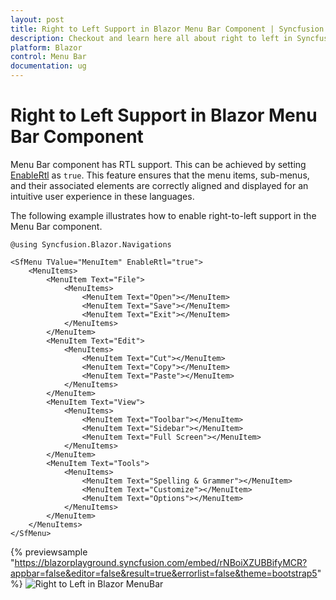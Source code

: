 ```yaml
---
layout: post
title: Right to Left Support in Blazor Menu Bar Component | Syncfusion
description: Checkout and learn here all about right to left in Syncfusion Blazor Menu Bar component and much more.
platform: Blazor
control: Menu Bar 
documentation: ug
---
```


# Right to Left Support in Blazor Menu Bar Component

Menu Bar component has RTL support. This can be achieved by setting [EnableRtl](https://help.syncfusion.com/cr/blazor/Syncfusion.Blazor~Syncfusion.Blazor.Navigations.SfMenu~EnableRtl.html) as `true`. This feature ensures that the menu items, sub-menus, and their associated elements are correctly aligned and displayed for an intuitive user experience in these languages.

The following example illustrates how to enable right-to-left support in the Menu Bar component.

```cshtml
@using Syncfusion.Blazor.Navigations

<SfMenu TValue="MenuItem" EnableRtl="true">
    <MenuItems>
        <MenuItem Text="File">
            <MenuItems>
                <MenuItem Text="Open"></MenuItem>
                <MenuItem Text="Save"></MenuItem>
                <MenuItem Text="Exit"></MenuItem>
            </MenuItems>
        </MenuItem>
        <MenuItem Text="Edit">
            <MenuItems>
                <MenuItem Text="Cut"></MenuItem>
                <MenuItem Text="Copy"></MenuItem>
                <MenuItem Text="Paste"></MenuItem>
            </MenuItems>
        </MenuItem>
        <MenuItem Text="View">
            <MenuItems>
                <MenuItem Text="Toolbar"></MenuItem>
                <MenuItem Text="Sidebar"></MenuItem>
                <MenuItem Text="Full Screen"></MenuItem>
            </MenuItems>
        </MenuItem>
        <MenuItem Text="Tools">
            <MenuItems>
                <MenuItem Text="Spelling & Grammer"></MenuItem>
                <MenuItem Text="Customize"></MenuItem>
                <MenuItem Text="Options"></MenuItem>
            </MenuItems>
        </MenuItem>
    </MenuItems>
</SfMenu>

```

{% previewsample "https://blazorplayground.syncfusion.com/embed/rNBoiXZUBBifyMCR?appbar=false&editor=false&result=true&errorlist=false&theme=bootstrap5" %}
![Right to Left in Blazor MenuBar](./../images/blazor-menubar-right-to-left.png)